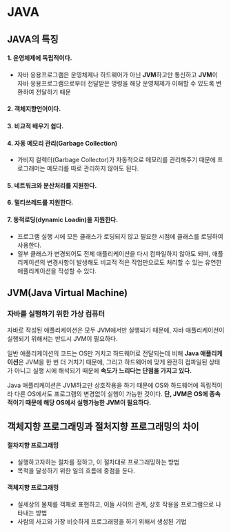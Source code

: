 # JAVA

## JAVA의 특징
#### 1. 운영체제에 독립적이다.
- 자바 응용프로그램은 운영체제나 하드웨어가 아닌 **JVM**하고만 통신하고 **JVM**이 자바 응용프로그램으로부터 전달받은 명령을 해당 운영체제가 이해할 수 있도록 변환하여 전달하기 때문
#### 2. 객체지향언어이다.
#### 3. 비교적 배우기 쉽다.
#### 4. 자동 메모리 관리(Garbage Collection)
- 가비지 컬렉터(Garbage Collector)가 자동적으로 메모리를 관리해주기 때문에 프로그래머는  메모리를 따로 관리하지 않아도 된다.
#### 5. 네트워크와 분산처리를 지원한다.
#### 6. 멀티쓰레드를 지원한다.
#### 7. 동적로딩(dynamic Loadin)을 지원한다.
- 프로그램 실행 시에 모든 클래스가 로딩되지 않고 필요한 시점에 클래스를 로딩하여 사용한다.
- 일부 클래스가 변경되어도 전체 애플리케이션을 다시 컴파일하지 않아도 되며, 
애플리케이션의 변경사항이 발생해도 비교적 적은 작업만으로도 처리할 수 있는 유연한 애플리케이션을 작성할 수 있다.

## JVM(Java Virtual Machine)
### 자바를 실행하기 위한 가상 컴퓨터
자바로 작성된 애플리케이션은 모두 JVM에서만 실행되기 때문에, 자바 애플리케이션이 실행되기 위해서는 반드시 JVM이 필요하다.

일반 애플리케이션의 코드는 OS만 거치고 하드웨어로 전달되는데 비해 **Java 애플리케이션**은 JVM을 한 번 더 거치기 때문에, 
그리고 하드웨어에 맞게 완전히 컴파일된 상태가 아니고 실행 시에 해석되기 때문에 **속도가 느리다는 단점을 가지고 있다.**

Java 애플리케이션은 JVM하고만 상호작용을 하기 때문에 OS와 하드웨어에 독립적이라 다른 OS에서도 프로그램의 변경없이 실행이 가능한 것이다.
**단, JVM은 OS에 종속적이기 때문에 해당 OS에서 실행가능한 JVM이 필요하다.**

## 객체지향 프로그래밍과 절처지향 프로그래밍의 차이
#### 절차지향 프로그래밍
- 실행하고자하는 절차를 정하고, 이 절차대로 프로그래밍하는 방법
- 목적을 달성하기 위한 일의 흐름에 중점을 둔다.
#### 객체지향 프로그래밍
- 실세상의 물체를 객체로 표현하고, 이들 사이의 관계, 상호 작용을 프로그램으로 나타내는 방법
- 사람의 사고와 가장 비슷하게 프로그래밍을 하기 위해서 생성된 기법

